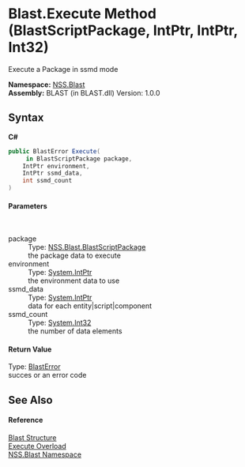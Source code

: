 # Blast.Execute Method (BlastScriptPackage, IntPtr, IntPtr, Int32)
 

Execute a Package in ssmd mode

**Namespace:**&nbsp;<a href="N_NSS_Blast">NSS.Blast</a><br />**Assembly:**&nbsp;BLAST (in BLAST.dll) Version: 1.0.0

## Syntax

**C#**<br />
``` C#
public BlastError Execute(
	 in BlastScriptPackage package,
	IntPtr environment,
	IntPtr ssmd_data,
	int ssmd_count
)
```


#### Parameters
&nbsp;<dl><dt>package</dt><dd>Type: <a href="T_NSS_Blast_BlastScriptPackage">NSS.Blast.BlastScriptPackage</a><br />the package data to execute</dd><dt>environment</dt><dd>Type: <a href="https://docs.microsoft.com/dotnet/api/system.intptr" target="_blank" rel="noopener noreferrer">System.IntPtr</a><br />the environment data to use</dd><dt>ssmd_data</dt><dd>Type: <a href="https://docs.microsoft.com/dotnet/api/system.intptr" target="_blank" rel="noopener noreferrer">System.IntPtr</a><br />data for each entity|script|component</dd><dt>ssmd_count</dt><dd>Type: <a href="https://docs.microsoft.com/dotnet/api/system.int32" target="_blank" rel="noopener noreferrer">System.Int32</a><br />the number of data elements</dd></dl>

#### Return Value
Type: <a href="T_NSS_Blast_BlastError">BlastError</a><br />succes or an error code

## See Also


#### Reference
<a href="T_NSS_Blast_Blast">Blast Structure</a><br /><a href="Overload_NSS_Blast_Blast_Execute">Execute Overload</a><br /><a href="N_NSS_Blast">NSS.Blast Namespace</a><br />